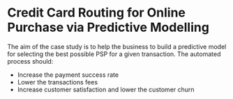 <h1>Credit Card Routing for Online Purchase via Predictive Modelling</h1>

The aim of the case study is to help the business to build a predictive model for selecting the best possible PSP for a given transaction. The automated process should: 

- Increase the payment success rate
- Lower the transactions fees
- Increase customer satisfaction and lower the customer churn
